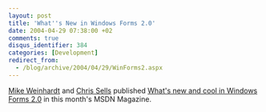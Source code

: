 ```yaml
---
layout: post
title: 'What''s New in Windows Forms 2.0'
date: 2004-04-29 07:38:00 +02
comments: true
disqus_identifier: 384
categories: [Development]
redirect_from:
  - /blog/archive/2004/04/29/WinForms2.aspx
---
```


[Mike Weinhardt](http://www.mikedub.net/windowsformsredux/) and [Chris Sells](http://www.sellsbrothers.com/news/showTopic.aspx?ixTopic=1291) published [What's new and cool in Windows Forms 2.0](http://msdn.microsoft.com/msdnmag/issues/04/05/NETFramework20/default.aspx) in this month's MSDN Magazine.

